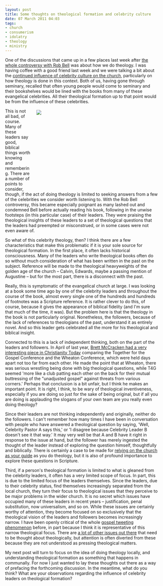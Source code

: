 ```yaml
---
layout: post
title: Some thoughts on theological formation and celebrity culture
date: 07 March 2011 04:03
tags:
- church
- consumerism
- idolatry
- theology
- ministry
---
```

<p>One of the discussions that came up in a few places last week after <a href="http://blog.christianitytoday.com/ctliveblog/archives/2011/02/rob_bells_book.html"> the whole controversy with Rob Bell</a> was about how we do theology. I was  having coffee with a good friend last week and we were talking a bit  about the <a href="http://blog.jakebelder.com/post/how-celebrity-culture-destroys-the-ministry-of-the-local-church">continued influence of celebrity culture on the church</a>,  particularly on how theology is done in this context. Both of us, having  gone through seminary, recalled that often young people would come to  seminary and their bookshelves would be lined with the books from many  of these evangelical celebrities. All their theological formation up to  that point would be from the influence of these celebrities.</p>
<div style="float: right; margin: 5px 1px 0px 20px; width: 400px; height: 266px;"><img src="https://dl.dropbox.com/u/3897986/Jake%20Blog%20Images/keynote_speaker.jpg" /></div>
<p>This is not all bad, of course. Many of these leaders say good,  biblical things worth knowing and remembering. There are a number of points to consider, though, if the act of doing theology is limited to  seeking answers from a few of the celebrities we consider worth listening to. With the Rob Bell controversy, this became especially  poignant as many lashed out and condemned Bell before actually reading  his book, following  in the unwise footsteps (in this particular case) of their leaders. They were praising the theological insights of these leaders to a set of  theological questions that the leaders had preempted or misconstrued, or in some cases were not even aware of.</p>
<p>So what of this celebrity theology, then? I think there are a few  characteristics that make this problematic if it is your sole source for  theological formation. In the first place, it often lacks historical  consciousness. Many of the leaders who write theological books often do  so without much consideration of what has been written in the past on  the subject. Reference will be made to the theological heavyweights of  the golden age of the church – Calvin, Edwards, maybe a passing mention of Augustine – but  for the most part, there is a disconnect with the past.</p>
<p>Really, this is symptomatic of the evangelical church at large. I was  looking at a book some time ago by one of the celebrity leaders and  throughout the course of the book, almost every single one of the  hundreds and hundreds of footnotes was a Scripture reference. It is  rather clever to do this, of course, because it gives the appearance of  biblical fidelity (and I'm sure that much of the time, it was). But the problem here is that the theology in the book  is not particularly original. Nonetheless, the followers, because of  the lack of references to theologians of the past, understand it as  entirely novel. And so this leader gets celebrated all the more for his  theological and biblical insight.</p>
<p>Connected to this is a lack of independent thinking, both on the part of the leaders and followers. In April of last year, <a href="http://www.christianitytoday.com/ct/2010/aprilweb-only/26-42.0.html?start=1">Brett McCracken had a very interesting piece in Christianity Today</a> comparing the Together for the Gospel Conference and the Wheaton  Conference, which were held days apart not too far from each other. He  made the point that at Wheaton, there was serious wrestling being done  with big theological questions, while T4G seemed 'more like a club  patting each other on the back for their mutual  buttressing of the  "unadjusted gospel" against threats from various  corners.' Perhaps that conclusion is a bit unfair, but I think he makes an important point. It is right,  I think, to be wary of theological inventiveness, especially if you are  doing so just for the sake of being original, but if all you are doing  is applauding the slogans of your own team are you really even doing  theology?</p>
<p>Since their leaders are not thinking independently and originally,  neither do the followers. I can't remember how many times I have been in  conversation with people who have answered a theological question by  saying, 'Well, Celebrity Pastor A says this,' or 'I disagree because  Celebrity Leader B doesn't see it that way.' It may very well be that A  and B have it right in response to the issue at hand, but the follower  has merely ingested the thought of the leader instead of exploring the  question himself, thoughtfully and biblically. There is certainly a case to be made for <a href="http://blog.jakebelder.com/post/kuyper-on-the-church-as-our-guide">relying on the church as your guide</a> as you do theology, but it is also of profound importance to explore these questions in Scripture.</p>
<p>Third, if a person's theological formation is limited to what is  gleaned from the celebrity leaders, it often has a very limited scope of  focus. In part, this is due to the limited focus of the leaders  themselves. Since the leaders, due to their celebrity status, find themselves increasingly separated from the local church, they turn their focus to theological issues that they perceive to be major problems in the wider church. It is no secret which issues have occupied many of these leaders in recent years – justification, penal substitution, now universalism, and so on. While these issues are certainly worthy of attention, they become focused on so exclusively that the theological vision of the leaders and followers becomes increasingly narrow. I have been openly critical of the whole <a href="http://blog.jakebelder.com/post/some-further-thoughts-on-tweeting-the-gospel">gospel tweeting phenomenon</a> before, in part because I think it is representative of this narrow theological focus. There are <a href="http://bradley.chattablogs.com/archives/2011/01/reformed-missio.html">a lot of other issues out there</a> that need to be thought about theologically, but attention is often diverted from these because they are not understood as pressing theological matters.</p>

My next post will turn to focus on the idea of doing theology locally, and understanding theological formation as something that happens in communally. For now I just wanted to lay these thoughts out there as a way of prefacing the forthcoming discussion. In the meantime, what do you think? What are your observations regarding the influence of celebrity leaders on theological formation?
